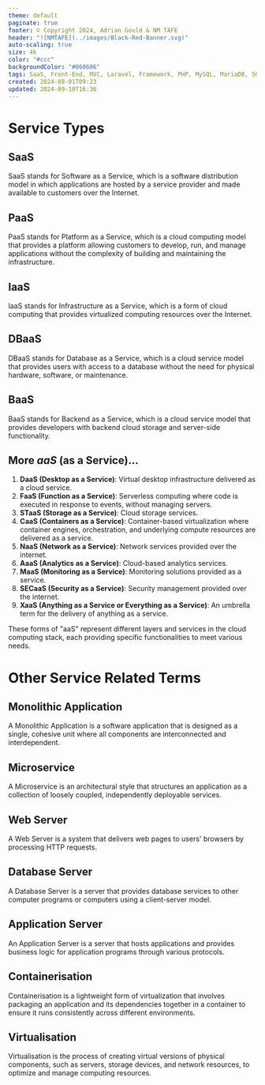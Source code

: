 ```yaml
---
theme: default
paginate: true
footer: © Copyright 2024, Adrian Gould & NM TAFE
header: "![NMTAFE](../images/Black-Red-Banner.svg)"
auto-scaling: true
size: 4k
color: "#ccc"
backgroundColor: "#060606"
tags: SaaS, Front-End, MVC, Laravel, Framework, PHP, MySQL, MariaDB, SQLite, Testing, Unit Testing, Feature Testng, PEST
created: 2024-08-01T09:23
updated: 2024-09-10T16:36
---
```

# Service Types

## SaaS

SaaS stands for Software as a Service, which is a software distribution model in which applications are hosted by a service provider and made available to customers over the Internet.

## PaaS

PaaS stands for Platform as a Service, which is a cloud computing model that provides a platform allowing customers to develop, run, and manage applications without the complexity of building and maintaining the infrastructure.

## IaaS

IaaS stands for Infrastructure as a Service, which is a form of cloud computing that provides virtualized computing resources over the Internet.

## DBaaS

DBaaS stands for Database as a Service, which is a cloud service model that provides users with access to a database without the need for physical hardware, software, or maintenance.

## BaaS

BaaS stands for Backend as a Service, which is a cloud service model that provides developers with backend cloud storage and server-side functionality.

## More *aaS* (as a Service)...

1. **DaaS (Desktop as a Service)**: Virtual desktop infrastructure delivered as a cloud service.
2. **FaaS (Function as a Service)**: Serverless computing where code is executed in response to events, without managing servers.
3. **STaaS (Storage as a Service)**: Cloud storage services.
4. **CaaS (Containers as a Service)**: Container-based virtualization where container engines, orchestration, and underlying compute resources are delivered as a service.
5. **NaaS (Network as a Service)**: Network services provided over the internet.
6. **AaaS (Analytics as a Service)**: Cloud-based analytics services.
7. **MaaS (Monitoring as a Service)**: Monitoring solutions provided as a service.
8. **SECaaS (Security as a Service)**: Security management provided over the internet.
9. **XaaS (Anything as a Service or Everything as a Service)**: An umbrella term for the delivery of anything as a service.

These forms of "aaS" represent different layers and services in the cloud computing stack, each providing specific functionalities to meet various needs.
# Other Service Related Terms

## Monolithic Application

A Monolithic Application is a software application that is designed as a single, cohesive unit where all components are interconnected and interdependent.

## Microservice

A Microservice is an architectural style that structures an application as a collection of loosely coupled, independently deployable services.

## Web Server

A Web Server is a system that delivers web pages to users' browsers by processing HTTP requests.

## Database Server

A Database Server is a server that provides database services to other computer programs or computers using a client-server model.

## Application Server

An Application Server is a server that hosts applications and provides business logic for application programs through various protocols.

## Containerisation

Containerisation is a lightweight form of virtualization that involves packaging an application and its dependencies together in a container to ensure it runs consistently across different environments.

## Virtualisation

Virtualisation is the process of creating virtual versions of physical components, such as servers, storage devices, and network resources, to optimize and manage computing resources.